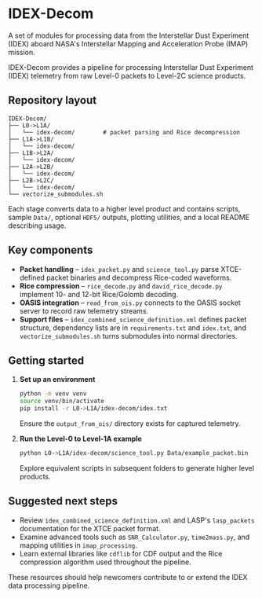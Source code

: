 # IDEX-Decom
A set of modules for processing data from the Interstellar Dust Experiment (IDEX) aboard NASA's Interstellar Mapping and Acceleration Probe (IMAP) mission.

IDEX-Decom provides a pipeline for processing Interstellar Dust Experiment (IDEX) telemetry from raw Level-0 packets to Level-2C science products.

## Repository layout

```
IDEX-Decom/
├── L0->L1A/
│   └── idex-decom/        # packet parsing and Rice decompression
├── L1A->L1B/
│   └── idex-decom/
├── L1B->L2A/
│   └── idex-decom/
├── L2A->L2B/
│   └── idex-decom/
├── L2B->L2C/
│   └── idex-decom/
└── vectorize_submodules.sh
```

Each stage converts data to a higher level product and contains scripts, sample `Data/`, optional `HDF5/` outputs, plotting utilities, and a local README describing usage.

## Key components
- **Packet handling** – `idex_packet.py` and `science_tool.py` parse XTCE-defined packet binaries and decompress Rice-coded waveforms.
- **Rice compression** – `rice_decode.py` and `david_rice_decode.py` implement 10- and 12-bit Rice/Golomb decoding.
- **OASIS integration** – `read_from_ois.py` connects to the OASIS socket server to record raw telemetry streams.
- **Support files** – `idex_combined_science_definition.xml` defines packet structure, dependency lists are in `requirements.txt` and `idex.txt`, and `vectorize_submodules.sh` turns submodules into normal directories.

## Getting started
1. **Set up an environment**
   ```bash
   python -m venv venv
   source venv/bin/activate
   pip install -r L0->L1A/idex-decom/idex.txt
   ```
   Ensure the `output_from_ois/` directory exists for captured telemetry.

2. **Run the Level-0 to Level-1A example**
   ```bash
   python L0->L1A/idex-decom/science_tool.py Data/example_packet.bin
   ```
   Explore equivalent scripts in subsequent folders to generate higher level products.

## Suggested next steps
- Review `idex_combined_science_definition.xml` and LASP's `lasp_packets` documentation for the XTCE packet format.
- Examine advanced tools such as `SNR_Calculator.py`, `time2mass.py`, and mapping utilities in `imap_processing`.
- Learn external libraries like `cdflib` for CDF output and the Rice compression algorithm used throughout the pipeline.

These resources should help newcomers contribute to or extend the IDEX data processing pipeline.
